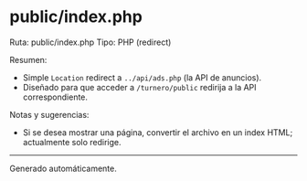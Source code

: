 # public/index.php

Ruta: public/index.php
Tipo: PHP (redirect)

Resumen:
- Simple `Location` redirect a `../api/ads.php` (la API de anuncios).
- Diseñado para que acceder a `/turnero/public` redirija a la API correspondiente.

Notas y sugerencias:
- Si se desea mostrar una página, convertir el archivo en un index HTML; actualmente solo redirige.

---
Generado automáticamente.